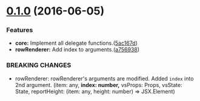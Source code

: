<a name="0.1.0"></a>
# [0.1.0](https://github.com/berlysia/react-virtual-scroll/compare/5ac167d...v0.1.0) (2016-06-05)


### Features

* **core:** Implement all delegate functions.([5ac167d](https://github.com/berlysia/react-virtual-scroll/commit/5ac167d))
* **rowRenderer:** Add index to arguments.([a756938](https://github.com/berlysia/react-virtual-scroll/commit/a756938))


### BREAKING CHANGES

* rowRenderer: rowRenderer's arguments are modified.
Added `index` into 2nd argument.
(item: any, **index: number,** vsProps: Props, vsState: State, reportHeight: (item: any, height: number) => JSX.Element)



